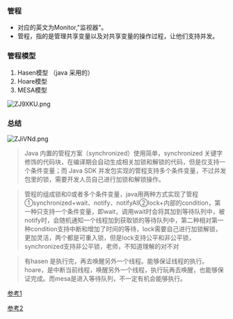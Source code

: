 ### 管程
* 对应的英文为Monitor,"监视器"。
* 管程，指的是管理共享变量以及对共享变量的操作过程，让他们支持并发。
### 管程模型
1. Hasen模型 （java 采用的）
2. Hoare模型
3. MESA模型

![ZJ9XKU.png](https://s2.ax1x.com/2019/07/02/ZJ9XKU.png)

### 总结
![ZJiVNd.png](https://s2.ax1x.com/2019/07/02/ZJiVNd.png)

> Java 内置的管程方案（synchronized）使用简单，synchronized 关键字修饰的代码块，在编译期会自动生成相关加锁和解锁的代码，但是仅支持一个条件变量；而 Java SDK 并发包实现的管程支持多个条件变量，不过并发包里的锁，需要开发人员自己进行加锁和解锁操作。

> 管程的组成锁和0或者多个条件变量，java用两种方式实现了管程①synchronized+wait、notify、notifyAll②lock+内部的condition，第一种只支持一个条件变量，即wait，调用wait时会将其加到等待队列中，被notify时，会随机通知一个线程加到获取锁的等待队列中，第二种相对第一种condition支持中断和增加了时间的等待，lock需要自己进行加锁解锁，更加灵活，两个都是可重入锁，但是lock支持公平和非公平锁，synchronized支持非公平锁，老师，不知道理解的对不对

> 有hasen 是执行完，再去唤醒另外一个线程。能够保证线程的执行。hoare，是中断当前线程，唤醒另外一个线程，执行玩再去唤醒，也能够保证完成。而mesa是进入等待队列，不一定有机会能够执行。



[参考1](https://www.jianshu.com/p/32e1361817f0)

[参考2](https://www.cnblogs.com/xidongyu/p/10891303.html)
